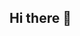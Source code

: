 ## Hi there 👋

<!--
**emelyestrada01/emelyestrada01** is a ✨ _special_ ✨ repository because its `README.md` (this file) appears on your GitHub profile.

Here are some ideas to get you started:

- 🔭 I’m currently working on ... Getting my AA and transferring to a 4 year to get my bachelor's in computer science.
- 🌱 I’m currently learning ... Python 
- 👯 I’m looking to collaborate on ...
- 🤔 I’m looking for help with ...
- 💬 Ask me about ...
- 📫 How to reach me: ...
- 😄 Pronouns: ...
- ⚡ Fun fact: ... After leaving school 2 years ago I am finally back in school.
-->
